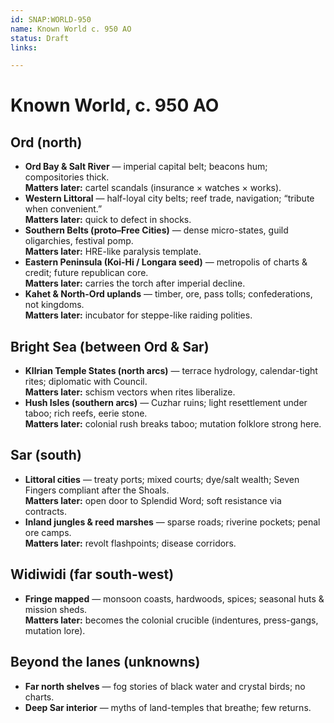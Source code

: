 ```yaml
---
id: SNAP:WORLD-950
name: Known World c. 950 AO
status: Draft
links:

---
```


# Known World, c. 950 AO

## Ord (north)
- **Ord Bay & Salt River** — imperial capital belt; beacons hum; compositories thick.  
  **Matters later:** cartel scandals (insurance × watches × works).
- **Western Littoral** — half-loyal city belts; reef trade, navigation; “tribute when convenient.”  
  **Matters later:** quick to defect in shocks.
- **Southern Belts (proto–Free Cities)** — dense micro-states, guild oligarchies, festival pomp.  
  **Matters later:** HRE-like paralysis template.
- **Eastern Peninsula (Koi-Hi / Longara seed)** — metropolis of charts & credit; future republican core.  
  **Matters later:** carries the torch after imperial decline.
- **Kahet & North-Ord uplands** — timber, ore, pass tolls; confederations, not kingdoms.  
  **Matters later:** incubator for steppe-like raiding polities.

## Bright Sea (between Ord & Sar)
- **Kllrian Temple States (north arcs)** — terrace hydrology, calendar-tight rites; diplomatic with Council.  
  **Matters later:** schism vectors when rites liberalize.  
- **Hush Isles (southern arcs)** — Cuzhar ruins; light resettlement under taboo; rich reefs, eerie stone.  
  **Matters later:** colonial rush breaks taboo; mutation folklore strong here.

## Sar (south)
- **Littoral cities** — treaty ports; mixed courts; dye/salt wealth; Seven Fingers compliant after the Shoals.  
  **Matters later:** open door to Splendid Word; soft resistance via contracts.  
- **Inland jungles & reed marshes** — sparse roads; riverine pockets; penal ore camps.  
  **Matters later:** revolt flashpoints; disease corridors.

## Widiwidi (far south-west)
- **Fringe mapped** — monsoon coasts, hardwoods, spices; seasonal huts & mission sheds.  
  **Matters later:** becomes the colonial crucible (indentures, press-gangs, mutation lore).

## Beyond the lanes (unknowns)
- **Far north shelves** — fog stories of black water and crystal birds; no charts.  
- **Deep Sar interior** — myths of land-temples that breathe; few returns.
